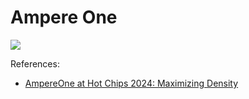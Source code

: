 # Ampere One

![](./ampere_one.svg)

References:

- [AmpereOne at Hot Chips 2024: Maximizing Density](https://chipsandcheese.com/2024/08/29/ampereone-at-hot-chips-2024-maximizing-density/)

